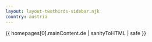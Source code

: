 ```yaml
---
layout: layout-twothirds-sidebar.njk
country: austria
---
```

{{ homepages[0].mainContent.de | sanityToHTML | safe }}